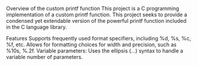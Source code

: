 Overview of the custom printf function
This project is a C programming implementation of a custom printf function. This project seeks to provide a condensed yet extendable version of the powerful printf function included in the C language library.

Features
Supports frequently used format specifiers, including %d, %s, %c, %f, etc.
Allows for formatting choices for width and precision, such as %10s, %.2f.
Variable parameters: Uses the ellipsis (...) syntax to handle a variable number of parameters.
